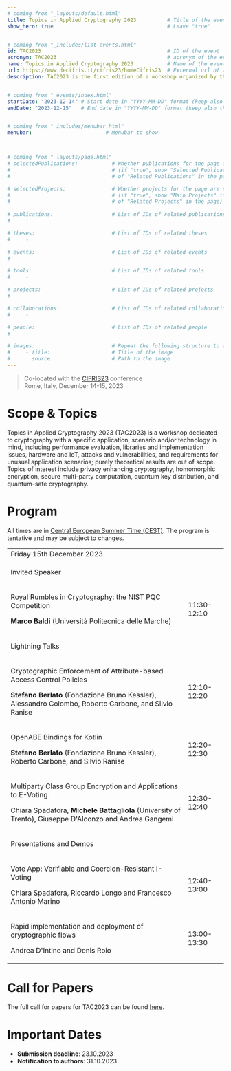 ```yaml
---
# coming from "_layouts/default.html"
title: Topics in Applied Cryptography 2023          # Title of the event
show_hero: true                                     # Leave "true"


# coming from "_includes/list-events.html"
id: TAC2023                                         # ID of the event
acronym: TAC2023                                    # acronym of the event
name: Topics in Applied Cryptography 2023           # Name of the event
url: https://www.decifris.it/cifris23/homeCifris23  # External url of the event
description: TAC2023 is the first edition of a workshop organized by the ALEPH research unit and co-located with the CIFRIS23 conference.            # Short description (few words)


# coming from "_events/index.html"
startDate: "2023-12-14" # Start date in "YYYY-MM-DD" format (keep also the double quotes, i.e., "2023-10-11")
endDate: "2023-12-15"   # End date in "YYYY-MM-DD" format (keep also the double quotes, i.e., "2023-10-12")


# coming from "_includes/menubar.html"
menubar:                        # Menubar to show



# coming from "_layouts/page.html"
# selectedPublications:           # Whether publications for the page are selected 
#                                 # (if "true", show "Selected Publications" instead  
#                                 # of "Related Publications" in the page)

# selectedProjects:               # Whether projects for the page are selected 
#                                 # (if "true", show "Main Projects" instead  
#                                 # of "Related Projects" in the page)
                                  
# publications:                   # List of IDs of related publications
#     - 

# theses:                         # List of IDs of related theses
#     - 

# events:                         # List of IDs of related events
#     - 

# tools:                          # List of IDs of related tools
#     - 

# projects:                       # List of IDs of related projects
#     - 

# collaborations:                 # List of IDs of related collaborations
#     - 

# people:                         # List of IDs of related people
#     - 

# images:                         # Repeat the following structure to add more images
#     - title:                    # Title of the image
#       source:                   # Path to the image
---
```


<blockquote>
  Co-located with the <a href="https://www.decifris.it/cifris23/homeCifris23">CIFRIS23</a> conference<br />
  Rome, Italy, December 14-15, 2023
</blockquote>


# Scope & Topics

Topics in Applied Cryptography 2023 (TAC2023) is a workshop dedicated to cryptography with a specific application, scenario and/or technology in mind, including performance evaluation, libraries and implementation issues, hardware and IoT, attacks and vulnerabilities, and requirements for unusual application scenarios; purely theoretical results are out of scope. Topics of interest include privacy enhancing cryptography, homomorphic encryption, secure multi-party computation, quantum key distribution, and quantum-safe cryptography.


# Program
All times are in <a href="https://time.is/en/CEST" target="_blank">Central European Summer Time (CEST)</a>. The program is tentative and may be subject to changes.


<table class="bordered program" width="100%">
  <tr class="day">
    <td colspan="2">
      Friday 15th December 2023
    </td>
  </tr>

  <tr class="session">
    <td colspan="2">
      <p class="title">Invited Speaker</p>
      <!-- <p class="chair">Roberto Carbone (Fondazione Bruno Kessler)</p> -->
    </td>
  </tr>

  <tr class="institutional">
    <td class="talk">
      <p class="title">Royal Rumbles in Cryptography: the NIST PQC Competition</p>
      <p class="speakers"><b>Marco Baldi</b> (Università Politecnica delle Marche)</p>
    </td>
    <td>11:30-12:10</td>
  </tr>



  <tr class="session">
    <td colspan="2">
      <p class="title">Lightning Talks</p>
      <!-- <p class="chair">Roberto Carbone (Fondazione Bruno Kessler)</p> -->
    </td>
  </tr>
  
  <tr>
    <td class="talk">
      <p class="title">Cryptographic Enforcement of Attribute-based Access Control Policies</p>
      <p class="speakers"><b>Stefano Berlato</b> (Fondazione Bruno Kessler), Alessandro Colombo, Roberto Carbone, and Silvio Ranise</p>
    </td>
    <td>12:10-12:20</td>
  </tr>

  <tr>
    <td class="talk">
      <p class="title">OpenABE Bindings for Kotlin</p>
      <p class="speakers"><b>Stefano Berlato</b> (Fondazione Bruno Kessler), Roberto Carbone, and Silvio Ranise</p>
    </td>
    <td>12:20-12:30</td>
  </tr>

  <tr>
    <td class="talk">
      <p class="title">Multiparty Class Group Encryption and Applications to E-Voting</p>
      <p class="speakers">Chiara Spadafora, <b>Michele Battagliola</b> (University of Trento), Giuseppe D'Alconzo and Andrea Gangemi</p>
    </td>
    <td>12:30-12:40</td>
  </tr>



  <tr class="session">
    <td colspan="2">
      <p class="title">Presentations and Demos</p>
      <!-- <p class="chair">Roberto Carbone (Fondazione Bruno Kessler)</p> -->
    </td>
  </tr>
  
  <tr>
    <td class="talk">
      <p class="title">Vote App: Verifiable and Coercion-Resistant I-Voting</p>
      <p class="speakers">Chiara Spadafora, Riccardo Longo and Francesco Antonio Marino</p>
    </td>
    <td>12:40-13:00</td>
  </tr>

  <tr>
    <td class="talk">
      <p class="title">Rapid implementation and deployment of cryptographic flows</p>
      <p class="speakers">Andrea D'Intino and Denis Roio</p>
    </td>
    <td>13:00-13:30</td>
  </tr>

</table>



# Call for Papers

The full call for papers for TAC2023 can be found [here](https://easychair.org/cfp/TAC2023).


# Important Dates

- **Submission deadline**:      23.10.2023
- **Notification to authors**:  31.10.2023
